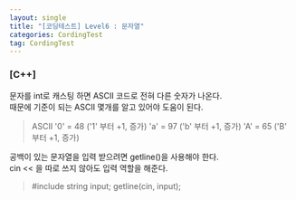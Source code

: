 ```yaml
---
layout: single
title: "[코딩테스트] Level6 : 문자열"
categories: CordingTest
tag: CordingTest
---
```



### [C++]


문자를 int로 캐스팅 하면 ASCII 코드로 전혀 다른 숫자가 나온다. <br>
때문에 기준이 되는 ASCII 몇개를 알고 있어야 도움이 된다. <br>

> ASCII
> '0' = 48 ('1' 부터 +1, 증가)
> 'a' = 97 ('b' 부터 +1, 증가)
> 'A' = 65 ('B' 부터 +1, 증가)


공백이 있는 문자열을 입력 받으려면 getline()을 사용해야 한다. <br>
cin << 을 따로 쓰지 않아도 입력 역할을 해준다.

> #include <string>
> string input;
> getline(cin, input);

